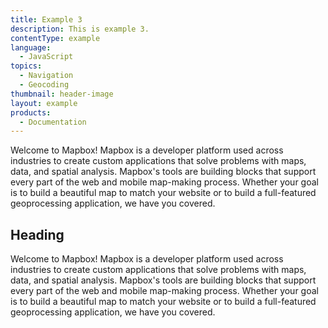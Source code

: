 ```yaml
---
title: Example 3
description: This is example 3.
contentType: example
language:
  - JavaScript
topics:
  - Navigation
  - Geocoding
thumbnail: header-image
layout: example
products:
  - Documentation
---
```


Welcome to Mapbox! Mapbox is a developer platform used across industries to create custom applications that solve problems with maps, data, and spatial analysis. Mapbox's tools are building blocks that support every part of the web and mobile map-making process. Whether your goal is to build a beautiful map to match your website or to build a full-featured geoprocessing application, we have you covered.

## Heading

Welcome to Mapbox! Mapbox is a developer platform used across industries to create custom applications that solve problems with maps, data, and spatial analysis. Mapbox's tools are building blocks that support every part of the web and mobile map-making process. Whether your goal is to build a beautiful map to match your website or to build a full-featured geoprocessing application, we have you covered.
